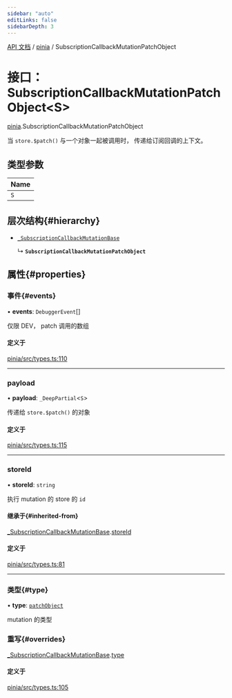 ```yaml
---
sidebar: "auto"
editLinks: false
sidebarDepth: 3
---
```


[API 文档](../index.md) / [pinia](../modules/pinia.md) / SubscriptionCallbackMutationPatchObject

# 接口：SubscriptionCallbackMutationPatchObject<S\>

[pinia](../modules/pinia.md).SubscriptionCallbackMutationPatchObject

当 `store.$patch()` 与一个对象一起被调用时，
传递给订阅回调的上下文。

## 类型参数

| Name |
| :------ |
| `S` |

## 层次结构{#hierarchy}

- [`_SubscriptionCallbackMutationBase`](pinia._SubscriptionCallbackMutationBase.md)

  ↳ **`SubscriptionCallbackMutationPatchObject`**

## 属性{#properties}

### 事件{#events}

• **events**: `DebuggerEvent`[]

仅限 DEV， patch 调用的数组

#### 定义于

[pinia/src/types.ts:110](https://github.com/posva/pinia/blob/46c50b2/packages/pinia/src/types.ts#L110)

___

### payload

• **payload**: `_DeepPartial`<`S`\>

传递给 `store.$patch()` 的对象

#### 定义于

[pinia/src/types.ts:115](https://github.com/posva/pinia/blob/46c50b2/packages/pinia/src/types.ts#L115)

___

### storeId

• **storeId**: `string`

执行 mutation 的 store 的 `id`

#### 继承于{#inherited-from}

[_SubscriptionCallbackMutationBase](pinia._SubscriptionCallbackMutationBase.md).[storeId](pinia._SubscriptionCallbackMutationBase.md#storeid)

#### 定义于

[pinia/src/types.ts:81](https://github.com/posva/pinia/blob/46c50b2/packages/pinia/src/types.ts#L81)

___

### 类型{#type}

• **type**: [`patchObject`](../enums/pinia.MutationType.md#patchobject)

mutation 的类型

### 重写{#overrides}

[_SubscriptionCallbackMutationBase](pinia._SubscriptionCallbackMutationBase.md).[type](pinia._SubscriptionCallbackMutationBase.md#type)

#### 定义于

[pinia/src/types.ts:105](https://github.com/posva/pinia/blob/46c50b2/packages/pinia/src/types.ts#L105)
